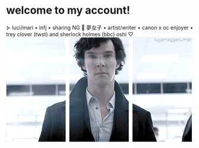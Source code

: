 # welcome to my account!
⊱ luci/mari • infj • sharing NG 🚫 夢女子 • artist/writer • canon x oc enjoyer • trey clover (twst) and sherlock holmes (bbc) oshi ♡
![](https://github.com/iamsherl0cked/-w-e-l-c-o-m-e-/blob/main/3edcfb530cbc86a45aa360d625b33c49.gif)
